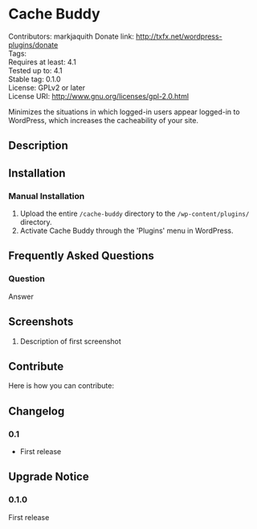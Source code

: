 # Cache Buddy #
Contributors:      markjaquith
Donate link:       http://txfx.net/wordpress-plugins/donate  
Tags:  
Requires at least: 4.1  
Tested up to:      4.1  
Stable tag:        0.1.0  
License:           GPLv2 or later  
License URI:       http://www.gnu.org/licenses/gpl-2.0.html  

Minimizes the situations in which logged-in users appear logged-in to WordPress, which increases the cacheability of your site.

## Description ##

## Installation ##

### Manual Installation ###

1. Upload the entire `/cache-buddy` directory to the `/wp-content/plugins/` directory.
2. Activate Cache Buddy through the 'Plugins' menu in WordPress.

## Frequently Asked Questions ##

### Question ###

Answer

## Screenshots ##

1. Description of first screenshot

## Contribute ##

Here is how you can contribute:

## Changelog ##

### 0.1 ###
* First release

## Upgrade Notice ##

### 0.1.0 ###
First release
